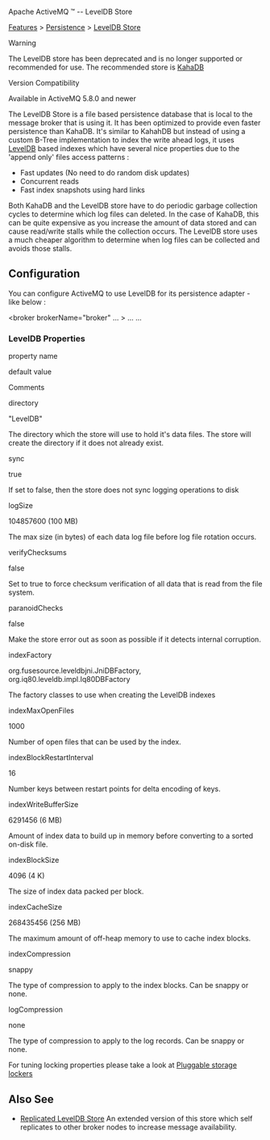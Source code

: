 Apache ActiveMQ ™ -- LevelDB Store 

[Features](../../features.md) > [Persistence](../../Features/persistence.md) > [LevelDB Store](../../Features/Persistence/leveldb-store.md)


Warning

The LevelDB store has been deprecated and is no longer supported or recommended for use. The recommended store is [KahaDB](../../Features/Persistence/kahadb.md)

Version Compatibility

Available in ActiveMQ 5.8.0 and newer

The LevelDB Store is a file based persistence database that is local to the message broker that is using it. It has been optimized to provide even faster persistence than KahaDB. It's similar to KahahDB but instead of using a custom B-Tree implementation to index the write ahead logs, it uses [LevelDB](https://code.google.com/p/leveldb/) based indexes which have several nice properties due to the 'append only' files access patterns :

*   Fast updates (No need to do random disk updates)
*   Concurrent reads
*   Fast index snapshots using hard links

Both KahaDB and the LevelDB store have to do periodic garbage collection cycles to determine which log files can deleted. In the case of KahaDB, this can be quite expensive as you increase the amount of data stored and can cause read/write stalls while the collection occurs. The LevelDB store uses a much cheaper algorithm to determine when log files can be collected and avoids those stalls.

Configuration
-------------

You can configure ActiveMQ to use LevelDB for its persistence adapter - like below :

  <broker brokerName="broker" ... >
    ...
    <persistenceAdapter>
      <levelDB directory="activemq-data"/>
    </persistenceAdapter>
    ...
  </broker>

### LevelDB Properties

property name

default value

Comments

directory

"LevelDB"

The directory which the store will use to hold it's data files. The store will create the directory if it does not already exist.

sync

true

If set to false, then the store does not sync logging operations to disk

logSize

104857600 (100 MB)

The max size (in bytes) of each data log file before log file rotation occurs.

verifyChecksums

false

Set to true to force checksum verification of all data that is read from the file system.

paranoidChecks

false

Make the store error out as soon as possible if it detects internal corruption.

indexFactory

org.fusesource.leveldbjni.JniDBFactory, org.iq80.leveldb.impl.Iq80DBFactory

The factory classes to use when creating the LevelDB indexes

indexMaxOpenFiles

1000

Number of open files that can be used by the index.

indexBlockRestartInterval

16

Number keys between restart points for delta encoding of keys.

indexWriteBufferSize

6291456 (6 MB)

Amount of index data to build up in memory before converting to a sorted on-disk file.

indexBlockSize

4096 (4 K)

The size of index data packed per block.

indexCacheSize

268435456 (256 MB)

The maximum amount of off-heap memory to use to cache index blocks.

indexCompression

snappy

The type of compression to apply to the index blocks. Can be snappy or none.

logCompression

none

The type of compression to apply to the log records. Can be snappy or none.

For tuning locking properties please take a look at [Pluggable storage lockers](../../Features/Persistence/pluggable-storage-lockers.md)

Also See
--------

*   [Replicated LevelDB Store](replicated-Features/PersistenceFeatures/Persistence/Features/Persistence/leveldb-store.md) An extended version of this store which self replicates to other broker nodes to increase message availability.

